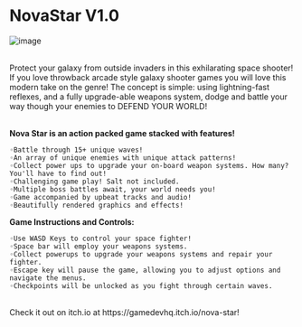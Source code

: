 # NovaStar V1.0

![image](https://user-images.githubusercontent.com/56138234/102557214-ba3be600-406e-11eb-9461-f8f16b72ee3a.png)

</br>
Protect your galaxy from outside invaders in this exhilarating space shooter! If you love throwback arcade style galaxy shooter games you will love this modern take on the genre! The concept is simple: using lightning-fast reflexes, and a fully upgrade-able weapons system, dodge and battle your way though your enemies to DEFEND YOUR WORLD!
</br>
</br>

**Nova Star is an action packed game stacked with features!**
```
◦Battle through 15+ unique waves!
◦An array of unique enemies with unique attack patterns!
◦Collect power ups to upgrade your on-board weapon systems. How many? You'll have to find out! 
◦Challenging game play! Salt not included.
◦Multiple boss battles await, your world needs you!
◦Game accompanied by upbeat tracks and audio!
◦Beautifully rendered graphics and effects!
```
**Game Instructions and Controls:**
```
◦Use WASD Keys to control your space fighter! 
◦Space bar will employ your weapons systems.
◦Collect powerups to upgrade your weapons systems and repair your fighter. 
◦Escape key will pause the game, allowing you to adjust options and navigate the menus. 
◦Checkpoints will be unlocked as you fight through certain waves.
```
</br>
Check it out on itch.io at https://gamedevhq.itch.io/nova-star!
